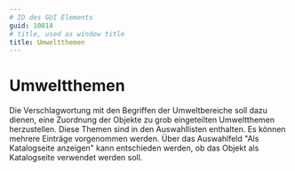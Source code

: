 ```yaml
---
# ID des GUI Elements
guid: 10014
# title, used as window title
title: Umweltthemen
---
```


# Umweltthemen

Die Verschlagwortung mit den Begriffen der Umweltbereiche soll dazu dienen, eine Zuordnung der Objekte zu grob eingeteilten Umweltthemen herzustellen. Diese Themen sind in den Auswahllisten enthalten. Es können mehrere Einträge vorgenommen werden. Über das Auswahlfeld "Als Katalogseite anzeigen" kann entschieden werden, ob das Objekt als Katalogseite verwendet werden soll.


